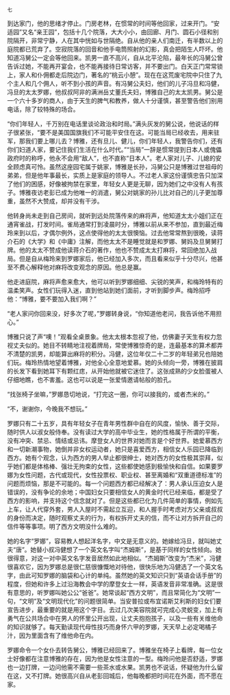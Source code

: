     七 

   到达家门，他的思绪才停止。门房老林，在惯常的时间等他回家，过来开门。“安适园”又名“亲王园”，包括十几个院落，大大小小，由回廊、月门、圆石小径和别院隔开，非常宁静，人在其中恍如与世隔绝。自从他的亲人们南迁，有半数以上的庭院都已荒弃了。空寂院落的回音和他手电筒照射的幻影，真会把陌生人吓坏。他知道冯舅公一定会等他回来。凯男一直不高兴，自从北平沦陷，最年长的冯舅公曾告诉过她，不能再开宴会，也不能再接待日常访客，并不要出门。白天正门常常锁上，家人和仆佣都走后院边门，著名的“桃云小憩”。现在在这荒废宅院中只住了九个主人和几个佣人，听不到小孩的声音。有冯舅公夫妇，他们的儿子冯旦和冯健，冯旦的太太罗娜，他叔叔阿非的满洲岳丈董氏夫妇，博雅自己的太太凯男。舅公是一个六十多岁的商人，由于天生的脾气和教养，做人十分谨慎，甚至警告他们别用电话，除了较特殊的场合。

   “你们年轻人，千万别在电话里谈论政治和时局。”满头灰发的舅公说，他说话的样子很紧张，“要不是美国国旗我们不可能平安住在这。可能当局已经收去，用来驻军，那我们要上哪儿去？博雅，还有旦儿、健儿，你们年轻人，我警告你们，还有你们妇道人家，要记住我们生活在什么时代。”“当局”一辞是惯常提到日本人或傀儡政府时的称呼，他永不会用“敌人”，也不直称“日本人”。老人家对儿子、儿媳的安全顾虑真可怜。虽然这座园宅属于姚家，博雅是长孙，冯舅公只是博雅过世祖母的弟弟，但是他年事最长，实质上是家庭的领导人。不过老人家这份谨慎忠告只加深了他们的困感，好像被拘禁在家里，年轻女人更是无聊，因为她们之中没有人有孩子。博雅夜访老彭已成为他唯一的消遣，舅公对姚家的孙儿比对自己的儿子更加尊重，虽然不大赞成，却并没有干涉。

   他转身尚未走到自己房间，就听到远处院落传来的麻将声，他知道太太小姐们正在通宵雀战，打发时间。雀局通常打到凌晨时分，博雅以前从来不参加，直到最近梅玲来到以后，才偶尔例外，这点使得他的太太很懊恼。过去他常常熬到很晚，读蒋介石的《大学》和《中庸》注解，而他太太不是睡觉就是和罗娜、舅妈及旦舅舅打牌。他的太太不赞成他读蒋介石的著作，他也不赞成太太打麻将，常回绝加入战局。但是自从梅玲来到罗娜家后，他已经加入多次，而且看来似乎十分尽兴，他甚至不费心解释他对麻将改变观念的原因。他总是赢。

   他走进庭院，麻将声愈来愈大，他可以听到罗娜细细、尖锐的笑声，和梅玲特有的温柔笑声。女性们玩得入迷，直到他站到她们面前，才听到脚步声。梅玲招呼他：“博雅，要不要加入我们啊？”

   “老人家问你回来没，好多次了呢，”罗娜转身说，“你知道他老问，我告诉他不用担心。”

   博雅只说了声“噢！”观看全桌景象。他太太根本忽视了他，仿佛妻子天生有权力忽视丈夫似的。她目不转睛地注视着牌局，常使博雅惊奇的是，连最基本的算术都弄不清楚的凯男，却能算出麻将的积分。冯健，这位年仅二十二岁的年轻弟兄也陪她们玩。梅玲热情地望着博雅，对他全心全意地爱慕。她的头倾向一旁，博雅在披肩的长发下看到她耳下有颗红痣，从开始他就被它迷住了。这张成熟的少女脸蛋被人仔细地瞧，也不害羞。这也可以说是一张爱情邀请帖般的脸孔。

   “找张椅子坐嘛，”罗娜恳切地说，“打完这一圈，你可以接我的，或者杰米的。”

   “不，谢谢你，今晚我不想玩。”

   罗娜只有二十五岁，具有年轻女子在青年男性群中自在的风度，愉快、善于交际，随时供人以淑女般侍奉。没有读过大学的高中毕业生，她的性格属于所谓的平衡，没有冲突、禁忌、情结或忌讳。摩登女人的世界对她而言是个好世界。她爱慕西方和一切新潮事物，她倒并非女权运动者，她只是喜爱西方，相信女人乐园已降临到西方。她有个观念，认为西方的男人举止都很绅士，她对西方的女性极其崇拜，似乎她们都是体格棒、强壮无拘束的女性，这些都使她感到极愉快和自信。如果要罗娜为女性问题，古代或现代，女性投票权、职业权、甚至离婚和“双重道德标准”的问题而烦恼，那是不可能的。每一个问题西方都已经解决了：男人承认压迫女人是错误的，没有争论的余地；中国妇女只要相信女人的黄金时代已经来临，都是受了西方的影响，并支持这个信念就对了。但是这些都已化为几件简单的事情，例如先上车，让人代穿外套，男人入屋时不需起立互迎，和人握手时考虑对方父亲或叔叔的身份而决定，随时观察丈夫的行为，有权拆开丈夫的信，而不让对方拆开自己的信件等等事项。明了西方文明没什么难的。

   她的名字“罗娜”，容易教人想起洋名字，中文是无意义的。她嫁给冯旦，就叫她丈夫“唐”。她替小叔冯健想了一个英文名字叫“杰姆斯”，是基于同样的女性倾向。她很得意，对这一对中英文名字发音居然如此地相似。“杰姆斯”改变为“杰米”，冯健很喜欢它，因为罗娜总是很仁慈很慷慨地对待他，很快乐地为冯健选了一个英文名字，由此可知罗娜的脑袋和心计的单纯。虽然她的英文知识只到“英语会话手册”的程度，但她和许多上过沿海教会中学的摩登女士一样，英语发音非常准确。这是很有意思的，听罗娜叫她公公“爸爸”。她常谈起“西方文明”，而且常简化为“文明”一句，“文明”及“文明现代化”的问题很简单。当安普拉或布宜诺斯艾利斯的妇女们要宣告进步，最重要的就是用这个字目。去过几次美容院就可完成心灵蜕变，加上有勇气在公共场合中在男人的怀里公开出现，让丈夫抱抱孩子，以及一些有关维他命的知识就够了。每天勤读现代母性技巧而身怀六甲的罗娜，天天早上必定喝橘子汁，因为里面含有了维他命在内。

   罗娜命令一个女仆去转告舅公，博雅已经回来了。博雅坐在椅子上看牌，每一位女士好像都在注意博雅的存在，因为他是女性注意的一型。梅玲问他是否舒适，罗娜也一边打牌，一边问他需不需要一些茶水或水果。凯男也不说话，怀疑他为什么留在这，又不打牌。她很高兴自从老彭回城后，他每晚都把时间花在外面，而不愿在家。

